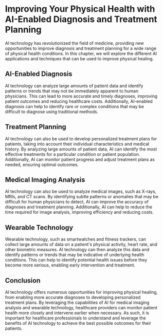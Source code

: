 Improving Your Physical Health with AI-Enabled Diagnosis and Treatment Planning
===============================================================================================================================================

AI technology has revolutionized the field of medicine, providing new opportunities to improve diagnosis and treatment planning for a wide range of physical health conditions. In this chapter, we will explore the different AI applications and techniques that can be used to improve physical healing.

AI-Enabled Diagnosis
--------------------

AI technology can analyze large amounts of patient data and identify patterns or trends that may not be immediately apparent to human physicians. This can lead to more accurate and timely diagnoses, improving patient outcomes and reducing healthcare costs. Additionally, AI-enabled diagnosis can help to identify rare or complex conditions that may be difficult to diagnose using traditional methods.

Treatment Planning
------------------

AI technology can also be used to develop personalized treatment plans for patients, taking into account their individual characteristics and medical history. By analyzing large amounts of patient data, AI can identify the most effective treatments for a particular condition or patient population. Additionally, AI can monitor patient progress and adjust treatment plans as needed, ensuring optimal outcomes.

Medical Imaging Analysis
------------------------

AI technology can also be used to analyze medical images, such as X-rays, MRIs, and CT scans. By identifying subtle patterns or anomalies that may be difficult for human physicians to detect, AI can improve the accuracy of diagnoses and treatment planning. Additionally, AI can help to reduce the time required for image analysis, improving efficiency and reducing costs.

Wearable Technology
-------------------

Wearable technology, such as smartwatches and fitness trackers, can collect large amounts of data on a patient's physical activity, heart rate, and other biometric measures. AI technology can then analyze this data and identify patterns or trends that may be indicative of underlying health conditions. This can help to identify potential health issues before they become more serious, enabling early intervention and treatment.

Conclusion
----------

AI technology offers numerous opportunities for improving physical healing, from enabling more accurate diagnoses to developing personalized treatment plans. By leveraging the capabilities of AI for medical imaging analysis and wearable technology, healthcare providers can monitor patient health more closely and intervene earlier when necessary. As such, it is important for healthcare professionals to understand and leverage the benefits of AI technology to achieve the best possible outcomes for their patients.
